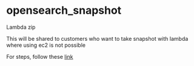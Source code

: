 # opensearch_snapshot
Lambda zip

This will be shared to customers who want to take snapshot with lambda where using ec2 is not possible

For steps, follow these [link](https://github.com/Its-Ankush/opensearch_snapshot/blob/main/steps.md)
